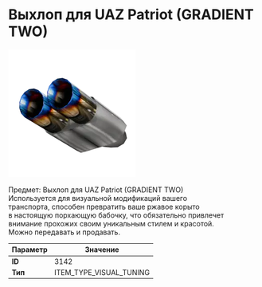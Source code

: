 # Выхлоп для UAZ Patriot (GRADIENT TWO)

![Item Image](../img/3142.webp?raw=true)

Предмет: Выхлоп для UAZ Patriot (GRADIENT TWO)<br>Используется для визуальной модификаций вашего<br>транспорта, способен превратить ваше ржавое корыто<br>в настоящую порхающую бабочку, что обязательно привлечет<br>внимание прохожих своим уникальным стилем и красотой.<br>Можно передавать и продавать.


| Параметр | Значение |
|----------|----------|
| **ID** | 3142 |
| **Тип** | ITEM_TYPE_VISUAL_TUNING |

